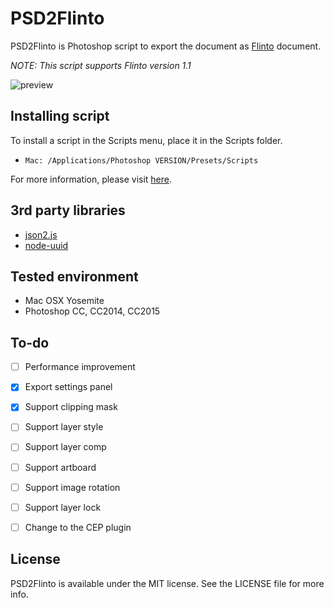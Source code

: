 # PSD2Flinto

PSD2Flinto is Photoshop script to export the document as [Flinto](https://www.flinto.com/mac) document.

*NOTE: This script supports Flinto version 1.1*

![preview](https://cloud.githubusercontent.com/assets/966109/11519759/2008444c-98e0-11e5-9ad6-73781d41a6fd.png)

## Installing script
To install a script in the Scripts menu, place it in the Scripts folder.
- `Mac: /Applications/Photoshop VERSION/Presets/Scripts`

For more information, please visit [here](http://www.adobe.com/devnet/photoshop/scripting.html).

## 3rd party libraries
- [json2.js](https://github.com/douglascrockford/JSON-js)
- [node-uuid](https://github.com/broofa/node-uuid)

## Tested environment
- Mac OSX Yosemite
- Photoshop CC, CC2014, CC2015

## To-do
- [ ] Performance improvement
- [x] Export settings panel
- [x] Support clipping mask
- [ ] Support layer style
- [ ] Support layer comp
- [ ] Support artboard
- [ ] Support image rotation
- [ ] Support layer lock
- [ ] Change to the CEP plugin


## License
PSD2Flinto is available under the MIT license. See the LICENSE file for more info.
